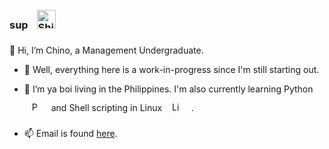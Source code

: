 ### sup <img style="margin: 10px" src="https://cdn.discordapp.com/emojis/820940541272784916.png" alt="ShiraoriBliss" height="30" />

👋 Hi, I’m Chino, a Management Undergraduate.

- 👀 Well, everything here is a work-in-progress since I'm still starting out.

- 🌱 I’m ya boi living in the Philippines. I'm also currently learning Python <img style="margin: 12px" src="https://profilinator.rishav.dev/skills-assets/python-original.svg" alt="Python" height="15" /> and Shell scripting in Linux <img style="margin: 12px" src="https://profilinator.rishav.dev/skills-assets/linux-original.svg" alt="Linux" height="15" /> . 
<!---
Last edit was 2:30+ am 18/06/2021
Latest edit was 10:45pm 20/6/2023 
--->
- 📫 Email is found [here](mailto:chinobrantdorado@gmail.com).

<!---
Neonichi/Neonichi is a ✨ special ✨ repository because its `README.md` (this file) appears on your GitHub profile.
You can click the Preview link to take a look at your changes.
--->
